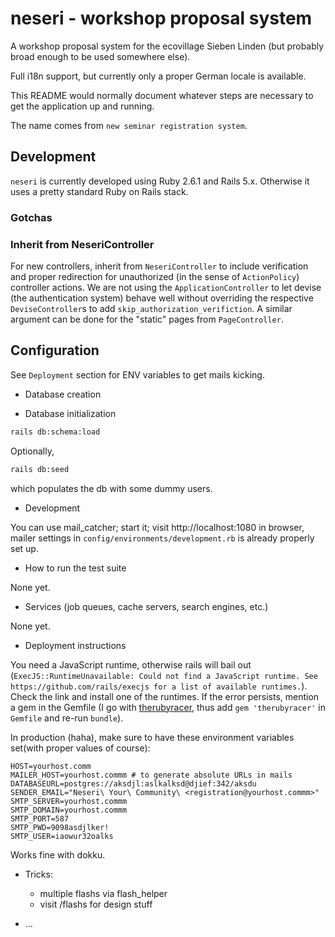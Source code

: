 # neseri - workshop proposal system

A workshop proposal system for the ecovillage Sieben Linden (but probably broad enough to be used somewhere else).

Full i18n support, but currently only a proper German locale is available.

This README would normally document whatever steps are necessary to get the
application up and running.

The name comes from `new seminar registration system`.

## Development

`neseri` is currently developed using Ruby 2.6.1 and Rails 5.x.
Otherwise it uses a pretty standard Ruby on Rails stack.

### Gotchas

### Inherit from NeseriController
For new controllers, inherit from `NeseriController` to include verification and proper redirection for unauthorized (in the sense of `ActionPolicy`) controller actions. We are not using the `ApplicationController` to let devise (the authentication system) behave well without overriding the respective `DeviseController`s to add `skip_authorization_verifiction`. A similar argument can be done for the "static" pages from `PageController`.

## Configuration

See `Deployment` section for ENV variables to get mails kicking.

* Database creation

* Database initialization

```bash
rails db:schema:load
```

Optionally,

```bash
rails db:seed
```
which populates the db with some dummy users.

* Development

You can use mail_catcher; start it; visit http://localhost:1080 in browser, mailer settings in `config/environments/development.rb` is already properly set up.

* How to run the test suite

None yet.

* Services (job queues, cache servers, search engines, etc.)

None yet.

* Deployment instructions

You need a JavaScript runtime, otherwise rails will bail out (`ExecJS::RuntimeUnavailable: Could not find a JavaScript runtime. See https://github.com/rails/execjs for a list of available runtimes.`).
Check the link and install one of the runtimes.
If the error persists, mention a gem in the Gemfile (I go with [therubyracer](https://github.com/cowboyd/therubyracer), thus add `gem 'therubyracer'` in `Gemfile` and re-run `bundle`).


In production (haha), make sure to have these environment variables set(with proper values of course):

    HOST=yourhost.comm
    MAILER_HOST=yourhost.commm # to generate absolute URLs in mails
    DATABASEURL=postgres://aksdjl:aslkalksd@djief:342/aksdu
    SENDER_EMAIL="Neseri\ Your\ Community\ <registration@yourhost.commm>"
    SMTP_SERVER=yourhost.commm
    SMTP_DOMAIN=yourhost.commm
    SMTP_PORT=587
    SMTP_PWD=9098asdjlker!
    SMTP_USER=iaowur32oalks

Works fine with dokku.

* Tricks:
  - multiple flashs via flash_helper
  - visit /flashs for design stuff

* ...
